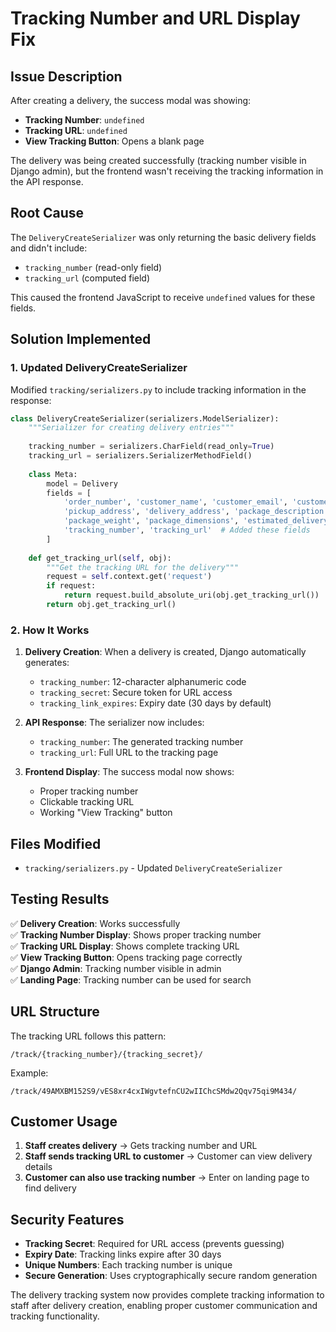 # Tracking Number and URL Display Fix

## Issue Description
After creating a delivery, the success modal was showing:
- **Tracking Number**: `undefined`
- **Tracking URL**: `undefined`
- **View Tracking Button**: Opens a blank page

The delivery was being created successfully (tracking number visible in Django admin), but the frontend wasn't receiving the tracking information in the API response.

## Root Cause
The `DeliveryCreateSerializer` was only returning the basic delivery fields and didn't include:
- `tracking_number` (read-only field)
- `tracking_url` (computed field)

This caused the frontend JavaScript to receive `undefined` values for these fields.

## Solution Implemented

### 1. Updated DeliveryCreateSerializer
Modified `tracking/serializers.py` to include tracking information in the response:

```python
class DeliveryCreateSerializer(serializers.ModelSerializer):
    """Serializer for creating delivery entries"""
    
    tracking_number = serializers.CharField(read_only=True)
    tracking_url = serializers.SerializerMethodField()
    
    class Meta:
        model = Delivery
        fields = [
            'order_number', 'customer_name', 'customer_email', 'customer_phone',
            'pickup_address', 'delivery_address', 'package_description',
            'package_weight', 'package_dimensions', 'estimated_delivery',
            'tracking_number', 'tracking_url'  # Added these fields
        ]
    
    def get_tracking_url(self, obj):
        """Get the tracking URL for the delivery"""
        request = self.context.get('request')
        if request:
            return request.build_absolute_uri(obj.get_tracking_url())
        return obj.get_tracking_url()
```

### 2. How It Works
1. **Delivery Creation**: When a delivery is created, Django automatically generates:
   - `tracking_number`: 12-character alphanumeric code
   - `tracking_secret`: Secure token for URL access
   - `tracking_link_expires`: Expiry date (30 days by default)

2. **API Response**: The serializer now includes:
   - `tracking_number`: The generated tracking number
   - `tracking_url`: Full URL to the tracking page

3. **Frontend Display**: The success modal now shows:
   - Proper tracking number
   - Clickable tracking URL
   - Working "View Tracking" button

## Files Modified
- `tracking/serializers.py` - Updated `DeliveryCreateSerializer`

## Testing Results
✅ **Delivery Creation**: Works successfully  
✅ **Tracking Number Display**: Shows proper tracking number  
✅ **Tracking URL Display**: Shows complete tracking URL  
✅ **View Tracking Button**: Opens tracking page correctly  
✅ **Django Admin**: Tracking number visible in admin  
✅ **Landing Page**: Tracking number can be used for search  

## URL Structure
The tracking URL follows this pattern:
```
/track/{tracking_number}/{tracking_secret}/
```

Example:
```
/track/49AMXBM152S9/vES8xr4cxIWgvtefnCU2wIIChcSMdw2Qqv75qi9M434/
```

## Customer Usage
1. **Staff creates delivery** → Gets tracking number and URL
2. **Staff sends tracking URL to customer** → Customer can view delivery details
3. **Customer can also use tracking number** → Enter on landing page to find delivery

## Security Features
- **Tracking Secret**: Required for URL access (prevents guessing)
- **Expiry Date**: Tracking links expire after 30 days
- **Unique Numbers**: Each tracking number is unique
- **Secure Generation**: Uses cryptographically secure random generation

The delivery tracking system now provides complete tracking information to staff after delivery creation, enabling proper customer communication and tracking functionality.
